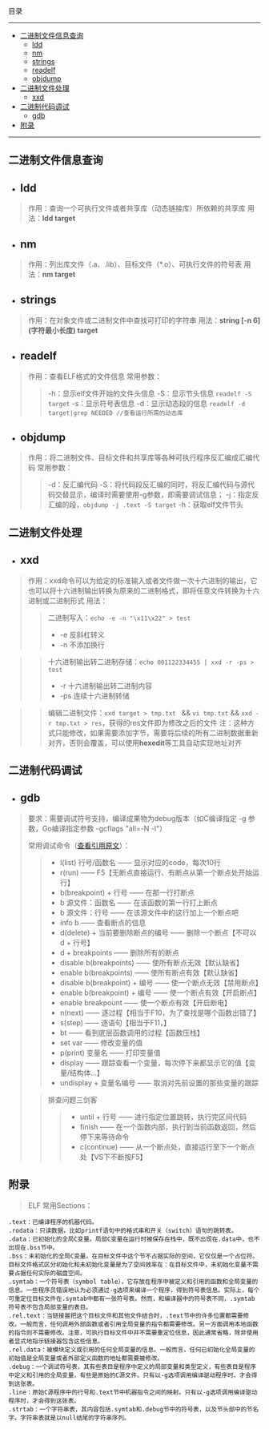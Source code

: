 目录

---
- [二进制文件信息查询](#---------)
	- [ldd](#ldd)
	- [nm](#nm)
	- [strings](#strings)
	- [readelf](#readelf)
	- [objdump](#objdump)
- [二进制文件处理](#-------)
	- [xxd](#xxd)
- [二进制代码调试](#-------)
	- [gdb](#gdb)
- [附录](#--)

---

## 二进制文件信息查询

- ## ldd
> 作用：查询一个可执行文件或者共享库（动态链接库）所依赖的共享库
> 用法：**ldd target**

- ## nm
> 作用：列出库文件（.a、.lib）、目标文件（*.o）、可执行文件的符号表
> 用法：**nm target**

- ## strings
> 作用：在对象文件或二进制文件中查找可打印的字符串
> 用法：**string \[-n 6](字符最小长度) target**

- ## readelf
> 作用：查看ELF格式的文件信息
> 常用参数：
> > -h：显示elf文件开始的文件头信息
> > -S：显示节头信息 ``readelf -S target``
> > -s：显示符号表信息
> > -d：显示动态段的信息 `readelf -d target|grep NEEDED //查看运行所需的动态库`

- ## objdump
> 作用：将二进制文件、目标文件和共享库等各种可执行程序反汇编成汇编代码
> 常用参数：
> > -d：反汇编代码
> > -S：将代码段反汇编的同时，将反汇编代码与源代码交替显示，编译时需要使用-g参数，即需要调试信息；
> > -j：指定反汇编的段，`objdump -j .text -S target`
> >-h：获取elf文件节头

## 二进制文件处理

- ## xxd
> 作用：xxd命令可以为给定的标准输入或者文件做一次十六进制的输出，它也可以将十六进制输出转换为原来的二进制格式，即将任意文件转换为十六进制或二进制形式
> 用法：
>>二进制写入：`echo -e -n "\x11\x22" > test`  
>>- -e 反斜杠转义
>>- -n 不添加换行

>> 十六进制输出转二进制存储：`echo 001122334455 | xxd -r -ps > test`
>>- -r 十六进制输出转二进制内容
>>- -ps 连续十六进制转储

>>编辑二进制文件：``xxd target > tmp.txt `` && ``vi tmp.txt`` && ``xxd -r tmp.txt > res``，获得的res文件即为修改之后的文件
>>注：这种方式只能修改，如果需要添加字节，需要将后续的所有二进制数据重新对齐，否则会覆盖，可以使用**hexedit**等工具自动实现地址对齐

## 二进制代码调试
- ## gdb
> 要求：需要调试符号支持，编译成果物为debug版本（如C编译指定 -g 参数，Go编译指定参数 -gcflags "all=-N -l"）
> 
> 常用调试命令（[查看引用原文](https://blog.csdn.net/mayue_web/article/details/112197338)）：
>>- l(list) 行号/函数名 —— 显示对应的code，每次10行
>>- r(run) —— F5【无断点直接运行、有断点从第一个断点处开始运行】
>>- b(breakpoint) + 行号 —— 在那一行打断点
>>- b 源文件：函数名 —— 在该函数的第一行打上断点
>>- b 源文件：行号 —— 在该源文件中的这行加上一个断点吧
>>- info b —— 查看断点的信息
>>- d(delete) + 当前要删除断点的编号 —— 删除一个断点【不可以d + 行号】
>>- d + breakpoints —— 删除所有的断点
>>- disable b(breakpoints) —— 使所有断点无效【默认缺省】
>>- enable b(breakpoints) —— 使所有断点有效【默认缺省】
>>- disable b(breakpoint) + 编号 —— 使一个断点无效【禁用断点】
>>- enable b(breakpoint) + 编号 —— 使一个断点有效【开启断点】
>>- enable breakpount —— 使一个断点有效【开启断电】
>>- n(next) —— 逐过程【相当于F10，为了查找是哪个函数出错了】
>>- s(step) —— 逐语句【相当于F11，】
>>- bt —— 看到底层函数调用的过程【函数压栈】
>>- set var —— 修改变量的值
>>- p(print) 变量名 —— 打印变量值
>>- display —— 跟踪查看一个变量，每次停下来都显示它的值【变量/结构体…】
>>- undisplay + 变量名编号 —— 取消对先前设置的那些变量的跟踪
> 
>> 排查问题三剑客
>>>- until + 行号 —— 进行指定位置跳转，执行完区间代码
>>>- finish —— 在一个函数内部，执行到当前函数返回，然后停下来等待命令
>>>- c(continue) —— 从一个断点处，直接运行至下一个断点处【VS下不断按F5】



## 附录
> ELF 常用Sections：
```
.text：已编译程序的机器代码。
.rodata：只读数据，比如printf语句中的格式串和开关（switch）语句的跳转表。
.data：已初始化的全局C变量。局部C变量在运行时被保存在栈中，既不出现在.data中，也不出现在.bss节中。
.bss：未初始化的全局C变量。在目标文件中这个节不占据实际的空间，它仅仅是一个占位符。目标文件格式区分初始化和未初始化变量是为了空间效率在：在目标文件中，未初始化变量不需要占据任何实际的磁盘空间。
.symtab：一个符号表（symbol table），它存放在程序中被定义和引用的函数和全局变量的信息。一些程序员错误地认为必须通过-g选项来编译一个程序，得到符号表信息。实际上，每个可重定位目标文件在.symtab中都有一张符号表。然而，和编译器中的符号表不同，.symtab符号表不包含局部变量的表目。
.rel.text：当链接噐把这个目标文件和其他文件结合时，.text节中的许多位置都需要修改。一般而言，任何调用外部函数或者引用全局变量的指令都需要修改。另一方面调用本地函数的指令则不需要修改。注意，可执行目标文件中并不需要重定位信息，因此通常省略，除非使用者显式地指示链接器包含这些信息。
.rel.data：被模块定义或引用的任何全局变量的信息。一般而言，任何已初始化全局变量的初始值是全局变量或者外部定义函数的地址都需要被修改。
.debug：一个调试符号表，其有些表目是程序中定义的局部变量和类型定义，有些表目是程序中定义和引用的全局变量，有些是原始的C源文件。只有以-g选项调用编译驱动程序时，才会得到这张表。
.line：原始C源程序中的行号和.text节中机器指令之间的映射。只有以-g选项调用编译驱动程序时，才会得到这张表。
.strtab：一个字符串表，其内容包括.symtab和.debug节中的符号表，以及节头部中的节名字。字符串表就是以null结尾的字符串序列。
